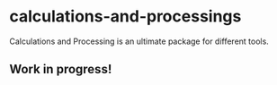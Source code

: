 # calculations-and-processings
Calculations and Processing is an ultimate package for different tools.


## Work in progress!